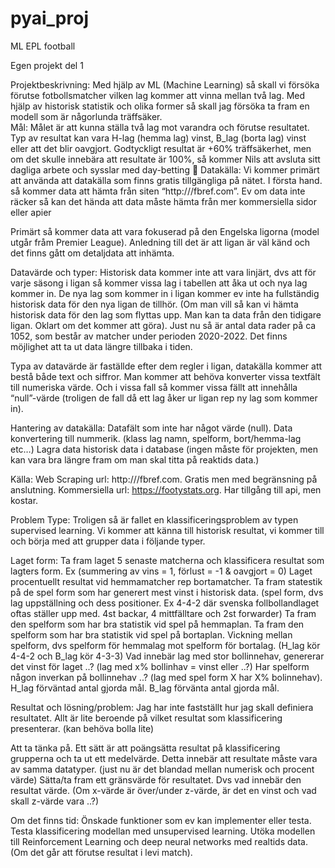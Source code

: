 # pyai_proj
ML EPL football


Egen projekt del 1

Projektbeskrivning:
Med hjälp av ML (Machine Learning) så skall vi försöka förutse fotbollsmatcher vilken lag kommer att vinna mellan två lag.  Med hjälp av historisk statistik och olika former så skall jag försöka ta fram en modell som är någorlunda träffsäker.   
Mål:
Målet är att kunna ställa två lag mot varandra och förutse resultatet. Typ av resultat kan vara H-lag (hemma lag) vinst, B_lag (borta lag) vinst eller att det blir oavgjort.
Godtyckligt resultat är +60% träffsäkerhet, men om det skulle innebära att resultate är 100%, så kommer Nils att avsluta sitt dagliga arbete och sysslar med day-betting 🙂
Datakälla:
Vi kommer primärt att använda att datakälla som finns gratis tillgängliga på nätet. I första hand. så kommer data att hämta från siten “http:///fbref.com”. Ev om data inte räcker så kan det hända att data måste hämta från mer kommersiella sidor eller apier

Primärt så kommer data att vara fokuserad på den Engelska ligorna (model utgår fråm Premier League). Anledning till det är att ligan är väl känd och det finns gått om detaljdata att inhämta.

Datavärde och typer:
Historisk data kommer inte att vara linjärt, dvs att för varje säsong i ligan så kommer vissa lag i tabellen att åka ut och nya lag kommer in. De nya lag som kommer in i ligan kommer ev inte ha fullständig historisk data för den nya ligan de tillhör. (Om man vill så kan vi hämta historisk data för den lag som flyttas upp. Man kan ta data från den tidigare ligan. Oklart om det kommer att göra). Just nu så är antal data rader på ca 1052, som består av matcher under perioden 2020-2022. Det finns möjlighet att ta ut data längre tillbaka i tiden.

Typa av datavärde är faställde efter dem regler i ligan, datakälla kommer att bestå både text och siffror. Man kommer att behöva konverter vissa textfält till numeriska värde. Och i vissa fall så kommer vissa fällt att innehålla “null”-värde (troligen de fall då ett lag åker ur ligan rep ny lag som kommer in).

Hantering av datakälla:
Datafält som inte har något värde (null).
Data konvertering till nummerik. (klass lag namn, spelform, bort/hemma-lag etc…)
Lagra data historisk data i database (ingen måste för projekten, men kan vara bra längre fram om man skal titta på reaktids data.)

Källa: 
Web Scraping url: http:///fbref.com. Gratis men med begränsning på anslutning.
Kommersiella url: https://footystats.org. Har tillgång till api, men kostar.

Problem Type: 
Troligen så är fallet en klassificeringsproblem av typen supervised learning. Vi kommer att känna till historisk resultat, vi kommer till och börja med att grupper data i följande typer.

Laget form: Ta fram laget 5 senaste matcherna och klassificera resultat som lagters form. Ex (summering av vins = 1, förlust = -1 & oavgjort = 0)
Laget procentuellt resultat vid hemmamatcher rep bortamatcher. 
Ta fram statestik på de spel form som har generert mest vinst i historisk  data. (spel form, dvs lag uppställning och dess positioner. Ex 4-4-2 där svenska follbollandlaget oftas ställer upp med. 4st backar, 4 mittfälltare och 2st forwarder)
Ta fram den spelform som har bra statistik vid spel på hemmaplan.
Ta fram den spelform som har bra statistik vid spel på bortaplan. 
Vickning mellan spelform, dvs spelform för hemmalag mot spelform för bortalag. (H_lag kör 4-4-2 och B_lag kör 4-3-3)
Vad innebär lag med stor bollinnehav, genererar det vinst för laget ..? (lag med x% bollinhav = vinst eller ..?)
Har spelform någon inverkan på bollinnehav ..? (lag med spel form X har X% bolinnehav).
H_lag förväntad antal gjorda mål.
B_lag förvänta antal gjorda mål.


Resultat och lösning/problem:
Jag har inte fastställt hur jag skall definiera resultatet. Allt är lite beroende på vilket resultat som klassificering presenterar. (kan behöva bolla lite)

Att ta tänka på.
Ett sätt är att poängsätta resultat på klassificering grupperna och ta ut ett medelvärde. Detta innebär att resultate måste vara av samma datatyper. (just nu är det blandad mellan numerisk och procent värde)
Sätta/ta fram ett gränsvärde för resultatet. Dvs vad innebär den resultat värde. (Om x-värde är över/under z-värde, är det en vinst och vad skall z-värde vara ..?) 

Om det finns tid:
Önskade funktioner som ev kan implementer eller testa. 
Testa klassificering modellan med unsupervised learning.
Utöka modellen till Reinforcement Learning och deep neural networks med realtids data. (Om det går att förutse resultat i levi match).
